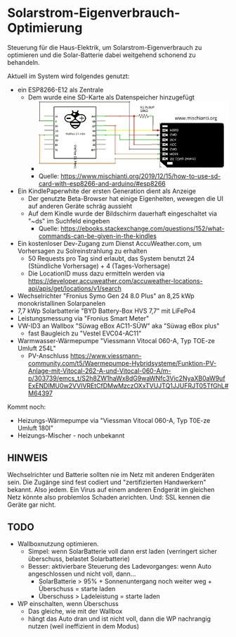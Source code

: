 # Solarstrom-Eigenverbrauch-Optimierung

Steuerung für die Haus-Elektrik, um Solarstrom-Eigenverbrauch zu optimieren und die Solar-Batterie dabei
weitgehend schonend zu behandeln.

Aktuell im System wird folgendes genutzt:
- ein ESP8266-E12 als Zentrale
  - Dem wurde eine SD-Karte als Datenspeicher hinzugefügt 
    - ![Schaltplan zum Anschluss der SD-Karte an den ESP8266-12E](sd-card-anschlussplan.png)
    - Quelle: <https://www.mischianti.org/2019/12/15/how-to-use-sd-card-with-esp8266-and-arduino/#esp8266>
- Ein KindlePaperwhite der ersten Generation dient als Anzeige
  - Der genutzte Beta-Browser hat einige Eigenheiten, wewegen die UI auf anderen Geräte schräg aussieht
  - Auf dem Kindle wurde der Bildschirm dauerhaft eingeschaltet via "~ds" im Suchfeld eingeben
    - Quelle: <https://ebooks.stackexchange.com/questions/152/what-commands-can-be-given-in-the-kindles>
- Ein kostenloser Dev-Zugang zum Dienst AccuWeather.com, um Vorhersagen zu Solreinstrahlung zu erhalten
  - 50 Requests pro Tag sind erlaubt, das System benutzt 24 (Stündliche Vorhersage) + 4 (Tages-Vorhersage)
  - Die LocationID muss dazu ermitteln werden via <https://developer.accuweather.com/accuweather-locations-api/apis/get/locations/v1/search>
- Wechselrichter "Fronius Symo Gen 24 8.0 Plus" an 8,25 kWp monokristallinen Solarpanelen
- 7,7 kWp Solarbatterie "BYD Battery-Box HVS 7,7" mit LiFePo4
- Leistungsmessung via "Fronius Smart Meter"
- VW-ID3 an Wallbox "Süwag eBox AC11-SÜW" aka "Süwag eBox plus"
  - fast Baugleich zu "Vestel EVC04-AC11"
- Warmwasser-Wärmepumpe "Viessmann Vitocal 060-A, Typ TOE-ze Umluft 254L"
  - PV-Anschluss <https://www.viessmann-community.com/t5/Waermepumpe-Hybridsysteme/Funktion-PV-Anlage-mit-Vitocal-262-A-und-Vitocal-060-A/m-p/303739/emcs_t/S2h8ZW1haWx8dG9waWNfc3Vic2NyaXB0aW9ufExENDlMU0w2VVlVREtCfDMwMzczOXxTVUJTQ1JJUFRJT05TfGhL#M64397>

Kommt noch:
- Heizungs-Wärmepumpe via "Viessman Vitocal 060-A, Typ T0E-ze Umluft 180l"
- Heizungs-Mischer - noch unbekannt

## HINWEIS
Wechselrichter und Batterie sollten nie im Netz mit anderen Endgeräten sein. Die Zugänge
sind fest codiert und "zertifizierten Handwerkern" bekannt. Also jedem. Ein Virus auf einem
anderen Endgerät im gleichen Netz könnte also problemlos Schaden anrichten. Und: SSL kennen
die Geräte gar nicht.

## TODO
- Wallboxnutzung optimieren.
  - Simpel: wenn SolarBatterie voll dann erst laden (verringert sicher überschuss, belastet Solarbatterie)
  - Besser: aktivierbare Steuerung des Ladevorganges: wenn Auto angeschlossen und nicht voll, dann...
    - SolarBatterie > 95% + Sonnenuntergang noch weiter weg + Überschuss = starte laden
    - Überschuss > Ladeleistung = starte laden
- WP einschalten, wenn Überschuss
  - Das gleiche, wie mit der Wallbox
  - hängt das Auto dran und ist nicht voll, dann die WP nachrangig nutzen (weil ineffizient in dem Modus)

